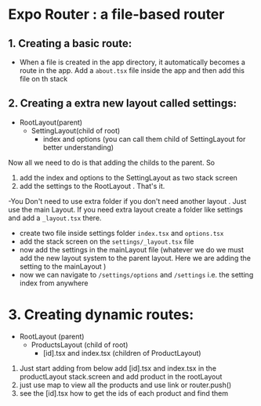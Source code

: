 # Expo Router : a file-based router

## 1. Creating a basic route:

- When a file is created in the app directory, it automatically becomes a route in the app. Add a `about.tsx` file inside the app and then add this file on th stack

## 2. Creating a extra new layout called settings:

- RootLayout(parent)
  - SettingLayout(child of root)
    - index and options (you can call them child of SettingLayout for better understanding)

Now all we need to do is that adding the childs to the parent. So

1. add the index and options to the SettingLayout as two stack screen
2. add the settings to the RootLayout . That's it.

-You Don't need to use extra folder if you don't need another layout . Just use the main Layout. If you need extra layout create a folder like settings and add a `_layout.tsx` there.

- create two file inside settings folder `index.tsx` and `options.tsx`
- add the stack screen on the `settings/_layout.tsx` file
- now add the settings in the mainLayout file (whatever we do we must add the new layout system to the parent layout. Here we are adding the setting to the mainLayout )
- now we can navigate to `/settings/options` and `/settings` i.e. the setting index from anywhere

# 3. Creating dynamic routes:

- RootLayout (parent)
  - ProductsLayout (child of root)
    - [id].tsx and index.tsx (children of ProductLayout)

1. Just start adding from below add [id].tsx and index.tsx in the productLayout stack.screen and add product in the rootLayout
2. just use map to view all the products and use link or router.push()
3. see the [id].tsx how to get the ids of each product and find them
